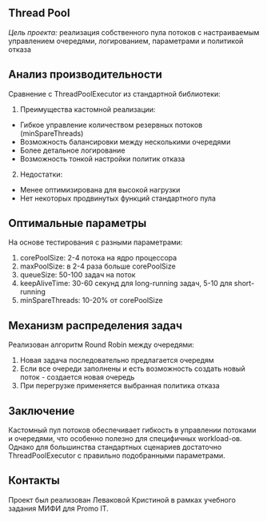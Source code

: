## Thread Pool

*Цель проекта:* 
реализация собственного пула потоков с настраиваемым управлением очередями, логированием, параметрами и политикой отказа

## Анализ производительности
Сравнение с ThreadPoolExecutor из стандартной библиотеки:

1. Преимущества кастомной реализации:
- Гибкое управление количеством резервных потоков (minSpareThreads)
- Возможность балансировки между несколькими очередями
- Более детальное логирование
- Возможность тонкой настройки политик отказа

2. Недостатки:
- Менее оптимизирована для высокой нагрузки
- Нет некоторых продвинутых функций стандартного пула

## Оптимальные параметры
На основе тестирования с разными параметрами:

1. corePoolSize: 2-4 потока на ядро процессора
2. maxPoolSize: в 2-4 раза больше corePoolSize
3. queueSize: 50-100 задач на поток
4. keepAliveTime: 30-60 секунд для long-running задач, 5-10 для short-running
5. minSpareThreads: 10-20% от corePoolSize

## Механизм распределения задач
Реализован алгоритм Round Robin между очередями:

1. Новая задача последовательно предлагается очередям
2. Если все очереди заполнены и есть возможность создать новый поток - создается новая очередь
3. При перегрузке применяется выбранная политика отказа

## Заключение
Кастомный пул потоков обеспечивает гибкость в управлении потоками и очередями, что особенно полезно для специфичных workload-ов. Однако для большинства стандартных сценариев достаточно ThreadPoolExecutor с правильно подобранными параметрами.

## Контакты

Проект был реализован Леваковой Кристиной в рамках учебного задания МИФИ для Promo IT.
